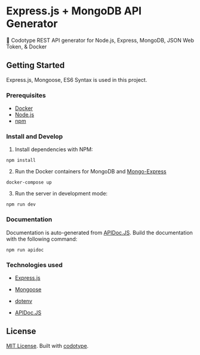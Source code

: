 # Express.js + MongoDB API Generator
:ship: Codotype REST API generator for Node.js, Express, MongoDB, JSON Web Token, &amp; Docker

## Getting Started
Express.js, Mongoose, ES6 Syntax is used in this project.

### Prerequisites
- [Docker](https://www.docker.com/)
- [Node.js](https://nodejs.org/)
- [npm](https://www.npmjs.com/)

### Install and Develop
1. Install dependencies with NPM:

```
npm install
```

2. Run the Docker containers for MongoDB and [Mongo-Express](https://github.com/mongo-express/mongo-express)

```
docker-compose up
```

3. Run the server in development mode:

```
npm run dev
```

### Documentation
Documentation is auto-generated from [APIDoc.JS](http://apidocjs.com). Build the documentation with the following command:

```
npm run apidoc
```

### Technologies used

- [Express.js](https://expressjs.com/)

- [Mongoose](http://mongoosejs.com/)

- [dotenv](https://www.npmjs.com/package/dotenv)

- [APIDoc.JS](http://apidocjs.com)

## License
[MIT License](http://opensource.org/licenses/MIT).
Built with [codotype](https://www.codotype.io/).
